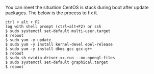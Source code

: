 You can meet the situation CentOS is stuck during boot after update packages.
The below is the process to fix it.

```
ctrl + alt + F2
log with shell prompt (ctrl+alt+F2) or ssh
$ sudo systemctl set-default multi-user.target
$ reboot
$ sudo yum -y update
$ sudo yum -y install kernel-devel epel-release
$ sudo yum -y install dkms gcc gcc-g++
$ reboot
$ sudo sh nvidia-driver-xx.run --no-opengl-files
$ sudo systemctl set-default graphical.target
$ reboot
```

